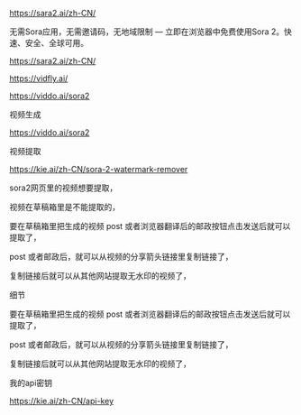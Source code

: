 https://sara2.ai/zh-CN/

无需Sora应用，无需邀请码，无地域限制 — 立即在浏览器中免费使用Sora 2。快速、安全、全球可用。

https://sara2.ai/zh-CN/




https://vidfly.ai/


https://viddo.ai/sora2


视频生成

https://viddo.ai/sora2


视频提取


https://kie.ai/zh-CN/sora-2-watermark-remover


sora2网页里的视频想要提取，

视频在草稿箱里是不能提取的，

要在草稿箱里把生成的视频     post    或者浏览器翻译后的邮政按钮点击发送后就可以提取了，

post   或者邮政后，就可以从视频的分享箭头链接里复制链接了，


复制链接后就可以从其他网站提取无水印的视频了，

细节

要在草稿箱里把生成的视频     post    或者浏览器翻译后的邮政按钮点击发送后就可以提取了，

post   或者邮政后，就可以从视频的分享箭头链接里复制链接了，


复制链接后就可以从其他网站提取无水印的视频了，


我的api密钥

https://kie.ai/zh-CN/api-key

